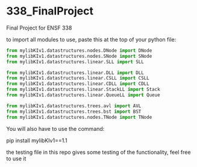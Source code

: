 # 338_FinalProject
Final Project for ENSF 338

to import all modules to use, paste this at the top of your python file:

```python
from mylibKIv1.datastructures.nodes.DNode import DNode
from mylibKIv1.datastructures.nodes.SNode import SNode
from mylibKIv1.datastructures.linear.SLL import SLL

from mylibKIv1.datastructures.linear.DLL import DLL
from mylibKIv1.datastructures.linear.CSLL import CSLL
from mylibKIv1.datastructures.linear.CDLL import CDLL
from mylibKIv1.datastructures.linear.StackLL import Stack
from mylibKIv1.datastructures.linear.QueueLL import Queue

from mylibKIv1.datastructures.trees.avl import AVL
from mylibKIv1.datastructures.trees.bst import BST
from mylibKIv1.datastructures.nodes.TNode import TNode
```

You will also have to use the command:

pip install mylibKIv1==1.1

the testing file in this repo gives some testing of the functionality, feel free to use it

